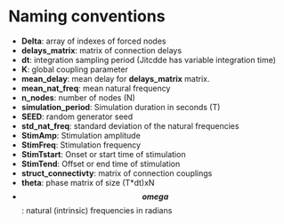 # Naming conventions

- **Delta**: array of indexes of forced nodes
- **delays_matrix**: matrix of connection delays
- **dt**: integration sampling period (Jitcdde has variable integration time) 
- **K**: global coupling parameter 
- **mean_delay**: mean delay for **delays_matrix** matrix.
- **mean_nat_freq**: mean natural frequency
- **n_nodes**: number of nodes (N)
- **simulation_period**: Simulation duration in seconds (T)
- **SEED**: random generator seed
- **std_nat_freq**: standard deviation of the natural frequencies
- **StimAmp**: Stimulation amplitude
- **StimFreq**: Stimulation frequency
- **StimTstart**: Onset or start time of stimulation
- **StimTend**: Offset or end time of stimulation
- **struct_connectivty**: matrix of connection couplings
- **theta**: phase matrix of size (T*dt)xN
- **$$ omega $$**: natural (intrinsic) frequencies in radians
